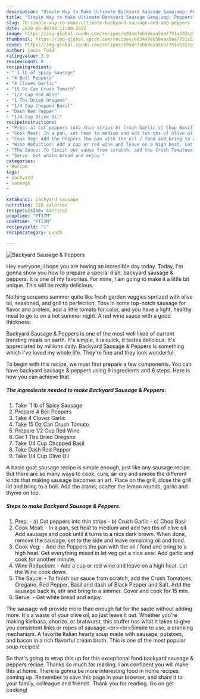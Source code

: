 ```yaml
---
description: "Simple Way to Make Ultimate Backyard Sausage &amp;amp; Peppers"
title: "Simple Way to Make Ultimate Backyard Sausage &amp;amp; Peppers"
slug: 70-simple-way-to-make-ultimate-backyard-sausage-and-amp-peppers
date: 2020-06-08T04:11:00.255Z
image: https://img-global.cpcdn.com/recipes/e034e7eb59eaa5ea/751x532cq70/backyard-sausage-peppers-recipe-main-photo.jpg
thumbnail: https://img-global.cpcdn.com/recipes/e034e7eb59eaa5ea/751x532cq70/backyard-sausage-peppers-recipe-main-photo.jpg
cover: https://img-global.cpcdn.com/recipes/e034e7eb59eaa5ea/751x532cq70/backyard-sausage-peppers-recipe-main-photo.jpg
author: Louis Todd
ratingvalue: 3.9
reviewcount: 9
recipeingredient:
- " 1 lb of Spicy Sausage"
- "4 Bell Peppers"
- "4 Cloves Garlic"
- "15 Oz Can Crush Tomato"
- "1/2 Cup Red Wine"
- "1 Tbs Dried Oregano"
- "1/4 Cup Chopped Basil"
- "Dash Red Pepper"
- "1/4 Cup Olive Oil"
recipeinstructions:
- "Prep: a) Cut peppers into thin strips b) Crush Garlic c) Chop Basil"
- "Cook Meat: In a pan, set heat to medium and add two tbs of olive oil. Add sausage and cook until it turns to a nice dark brown. When done, remove the sausage, set to the side and leave remaining oil and fond."
- "Cook Veg: Add the Peppers the pan with the oil / fond and bring to a high heat. Get everything mixed in let veg get a nice sear. Add garlic and cook for another minute."
- "Wine Reduction: Add a cup or red wine and leave on a high heat. Let the Wine cook down."
- "The Sauce: To finish our sauce from scratch, add the Crush Tomatoes, Oregano, Red Pepper, Basil and dash of Black Pepper and Salt. Add the sausage back in, stir and bring to a simmer. Cover and cook for 15 min."
- "Serve: Get white bread and enjoy."
categories:
- Recipe
tags:
- backyard
- sausage
- 

katakunci: backyard sausage  
nutrition: 218 calories
recipecuisine: American
preptime: "PT37M"
cooktime: "PT53M"
recipeyield: "1"
recipecategory: Lunch

---
```



![Backyard Sausage &amp; Peppers](https://img-global.cpcdn.com/recipes/e034e7eb59eaa5ea/751x532cq70/backyard-sausage-peppers-recipe-main-photo.jpg)

Hey everyone, I hope you are having an incredible day today. Today, I'm gonna show you how to prepare a special dish, backyard sausage &amp; peppers. It is one of my favorites. For mine, I am going to make it a little bit unique. This will be really delicious.

Nothing screams summer quite like fresh garden veggies spritzed with olive oil, seasoned, and grill to perfection. Toss in some top-notch sausage for flavor and protein, add a little tomato for color, and you have a light, healthy meal to go to on a hot summer night. A red wine sauce with a good thickness.

Backyard Sausage &amp; Peppers is one of the most well liked of current trending meals on earth. It's simple, it is quick, it tastes delicious. It's appreciated by millions daily. Backyard Sausage &amp; Peppers is something which I've loved my whole life. They're fine and they look wonderful.


To begin with this recipe, we must first prepare a few components. You can have backyard sausage &amp; peppers using 9 ingredients and 6 steps. Here is how you can achieve that.

<!--inarticleads1-->

##### The ingredients needed to make Backyard Sausage &amp; Peppers:

1. Take  `1 lb of Spicy Sausage
1. Prepare 4 Bell Peppers
1. Take 4 Cloves Garlic
1. Take 15 Oz Can Crush Tomato
1. Prepare 1/2 Cup Red Wine
1. Get 1 Tbs Dried Oregano
1. Take 1/4 Cup Chopped Basil
1. Take Dash Red Pepper
1. Take 1/4 Cup Olive Oil


A basic goat sausage recipe is simple enough, just like any sausage recipe. But there are so many ways to cook, cure, air dry and smoke the different kinds that making sausage becomes an art. Place on the grill, close the grill lid and bring to a boil. Add the clams; scatter the lemon rounds, garlic and thyme on top. 

<!--inarticleads2-->

##### Steps to make Backyard Sausage &amp; Peppers:

1. Prep: - a) Cut peppers into thin strips - b) Crush Garlic - c) Chop Basil
1. Cook Meat: - In a pan, set heat to medium and add two tbs of olive oil. Add sausage and cook until it turns to a nice dark brown. When done, remove the sausage, set to the side and leave remaining oil and fond.
1. Cook Veg: - Add the Peppers the pan with the oil / fond and bring to a high heat. Get everything mixed in let veg get a nice sear. Add garlic and cook for another minute.
1. Wine Reduction: - Add a cup or red wine and leave on a high heat. Let the Wine cook down.
1. The Sauce: - To finish our sauce from scratch, add the Crush Tomatoes, Oregano, Red Pepper, Basil and dash of Black Pepper and Salt. Add the sausage back in, stir and bring to a simmer. Cover and cook for 15 min.
1. Serve: - Get white bread and enjoy.


The sausage will provide more than enough fat for the saute without adding more. It&#39;s a waste of your olive oil, so just leave it out. Whether you&#39;re making kielbasa, chorizo, or bratwurst, this stuffer has what it takes to give you consistent links or ropes of sausage.&lt;br&gt;&lt;br&gt;Simple to use, a cranking mechanism. A favorite Italian hearty soup made with sausage, potatoes, and bacon in a rich flavorful cream broth. This is one of the most popular soup recipes! 

So that's going to wrap this up for this exceptional food backyard sausage &amp; peppers recipe. Thanks so much for reading. I am confident you will make this at home. There is gonna be more interesting food in home recipes coming up. Remember to save this page in your browser, and share it to your family, colleague and friends. Thank you for reading. Go on get cooking!
